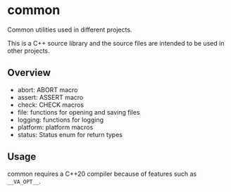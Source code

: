 # common

Common utilities used in different projects.

This is a C++ source library and the source files are intended to be used in other projects.


## Overview

* abort: ABORT macro
* assert: ASSERT macro
* check: CHECK macros
* file: functions for opening and saving files
* logging: functions for logging
* platform: platform macros
* status: Status enum for return types



## Usage

common requires a C++20 compiler because of features such as `__VA_OPT__`.







